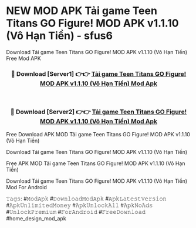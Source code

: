 # NEW MOD APK Tải game Teen Titans GO Figure! MOD APK v1.1.10 (Vô Hạn Tiền) - sfus6
Download Tải game Teen Titans GO Figure! MOD APK v1.1.10 (Vô Hạn Tiền) Free Mod APK

<div align="center">
<h3>🔴 Download [Server1] 👉👉 <a href="https://apk-comot.site?title=Tải_game_Teen_Titans_GO_Figure!_MOD_APK_v1.1.10_(Vô_Hạn_Tiền)">Tải game Teen Titans GO Figure! MOD APK v1.1.10 (Vô Hạn Tiền) Mod Apk</a></h3><br>

<h3>🔴 Download [Server2] 👉👉 <a href="https://apk-comot.site?title=Tải_game_Teen_Titans_GO_Figure!_MOD_APK_v1.1.10_(Vô_Hạn_Tiền)">Tải game Teen Titans GO Figure! MOD APK v1.1.10 (Vô Hạn Tiền) Mod Apk</a></h3>
</div>


Free Download APK MOD Tải game Teen Titans GO Figure! MOD APK v1.1.10 (Vô Hạn Tiền)

Download Tải game Teen Titans GO Figure! MOD APK v1.1.10 (Vô Hạn Tiền) 

Free APK MOD Tải game Teen Titans GO Figure! MOD APK v1.1.10 (Vô Hạn Tiền) 

Download Tải game Teen Titans GO Figure! MOD APK v1.1.10 (Vô Hạn Tiền) Mod For Android

𝚃𝚊𝚐𝚜: #𝙼𝚘𝚍𝙰𝚙𝚔 #𝙳𝚘𝚠𝚗𝚕𝚘𝚊𝚍𝙼𝚘𝚍𝙰𝚙𝚔 #𝙰𝚙𝚔𝙻𝚊𝚝𝚎𝚜𝚝𝚅𝚎𝚛𝚜𝚒𝚘𝚗 #𝙰𝚙𝚔𝚄𝚗𝚕𝚒𝚖𝚒𝚝𝚎𝚍𝙼𝚘𝚗𝚎𝚢 #𝙰𝚙𝚔𝚄𝚗𝚕𝚘𝚌𝚔𝙰𝚕𝚕 #𝙰𝚙𝚔𝙽𝚘𝙰𝚍𝚜 #𝚄𝚗𝚕𝚘𝚌𝚔𝙿𝚛𝚎𝚖𝚒𝚞𝚖 #𝙵𝚘𝚛𝙰𝚗𝚍𝚛𝚘𝚒𝚍 #𝙵𝚛𝚎𝚎𝙳𝚘𝚠𝚗𝚕𝚘𝚊𝚍 #home_design_mod_apk